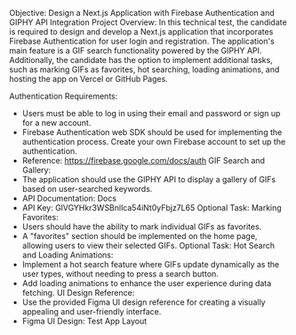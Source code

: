 Objective: Design a Next.js Application with Firebase Authentication and GIPHY API Integration
Project Overview:
In this technical test, the candidate is required to design and develop a Next.js application that incorporates Firebase Authentication for user login and registration. The application's main feature is a GIF search functionality powered by the GIPHY API. Additionally, the candidate has the option to implement additional tasks, such as marking GIFs as favorites, hot searching, loading animations, and hosting the app on Vercel or GitHub Pages.

Authentication Requirements:
- Users must be able to log in using their email and password or sign up for a new account.
- Firebase Authentication web SDK should be used for implementing the authentication process. Create your own Firebase account to set up the authentication.
- Reference: https://firebase.google.com/docs/auth
GIF Search and Gallery:
- The application should use the GIPHY API to display a gallery of GIFs based on user-searched keywords.
- API Documentation: Docs
- API Key: GlVGYHkr3WSBnllca54iNt0yFbjz7L65
Optional Task: Marking Favorites:
- Users should have the ability to mark individual GIFs as favorites.
- A "favorites" section should be implemented on the home page, allowing users to view their selected GIFs.
Optional Task: Hot Search and Loading Animations:
- Implement a hot search feature where GIFs update dynamically as the user types, without needing to press a search button.
- Add loading animations to enhance the user experience during data fetching.
UI Design Reference:
- Use the provided Figma UI design reference for creating a visually appealing and user-friendly interface.
- Figma UI Design: Test App Layout
